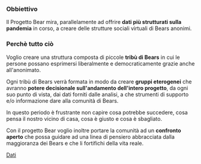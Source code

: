 ### Obbiettivo

Il Progetto Bear mira, parallelamente ad offrire **dati più strutturati sulla pandemia** in corso,
a creare delle strutture sociali virtuali di Bears anonimi.

### Perchè tutto ciò


Voglio creare una struttura composta di piccole **tribù di Bears** in cui le persone possano esprimersi liberalmente e democraticamente grazie anche all'anonimato. 

Ogni tribù di Bears verrà formata in modo da creare **gruppi eterogenei** che avranno **potere decisionale sull'andamento dell'intero progetto**, da ogni suo punto di vista, dai dati forniti dalle analisi, a che strumenti di supporto e/o informazione dare alla comunità di Bears.

In questo periodo è frustrante non capire cosa potrebbe succedere, cosa pensa il nostro vicino di casa, cosa è giusto e cosa è sbagliato.

Con il progetto Bear voglio inoltre portare la comunità ad un **confronto aperto** che possa guidare ad una linea di pensiero abbracciata dalla maggioranza dei Bears e che li fortifichi della vita reale.

[Dati](https://alexanderis1.github.io/progettobear/graph.html)

<div id="text"></div>
